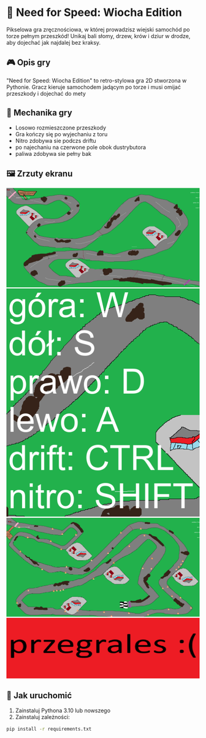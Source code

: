 # 🚗 Need for Speed: Wiocha Edition

Pikselowa gra zręcznościowa, w której prowadzisz wiejski samochód po torze pełnym przeszkód! Unikaj bali słomy, drzew, krów i dziur w drodze, aby dojechać jak najdalej bez kraksy.

## 🎮 Opis gry

"Need for Speed: Wiocha Edition" to retro-stylowa gra 2D 
stworzona w Pythonie. Gracz kieruje samochodem jadącym po 
torze i musi omijać przeszkody 
i dojechać do mety

## 🧩 Mechanika gry

- Losowo rozmieszczone przeszkody
- Gra kończy się po wyjechaniu z toru
- Nitro zdobywa sie podczs driftu
- po najechaniu na czerwone pole obok dustrybutora 
- paliwa zdobywa sie pełny bak 

## 🖼️ Zrzuty ekranu

![screen1](screenshots/screen1.png) ![screen2](screenshots/screen2.png) ![screen3](screenshots/screen3.png) ![screen4](screenshots/screen4.png)
## 🚀 Jak uruchomić

1. Zainstaluj Pythona 3.10 lub nowszego
2. Zainstaluj zależności:

```bash
pip install -r requirements.txt
